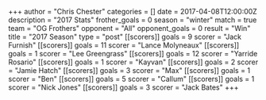 +++
author = "Chris Chester"
categories = []
date = 2017-04-08T12:00:00Z
description = "2017 Stats"
frother_goals = 0
season = "winter"
match = true
team = "OG Frothers"
opponent = "All"
opponent_goals = 0
result = "Win"
title = "2017 Season"
type = "post"
[[scorers]]
goals = 9
scorer = "Jack Furnish"
[[scorers]]
goals = 11
scorer = "Lance Molyneaux"
[[scorers]]
goals = 1
scorer = "Lee Greengrass"
[[scorers]]
goals = 12
scorer = "Yarride Rosario"
[[scorers]]
goals = 1
scorer = "Kayvan"
[[scorers]]
goals = 2
scorer = "Jamie Hatch"
[[scorers]]
goals = 3
scorer = "Max"
[[scorers]]
goals = 1
scorer = "Ben"
[[scorers]]
goals = 5
scorer = "Callum"
[[scorers]]
goals = 1
scorer = "Nick Jones"
[[scorers]]
goals = 3
scorer = "Jack Bates"
+++